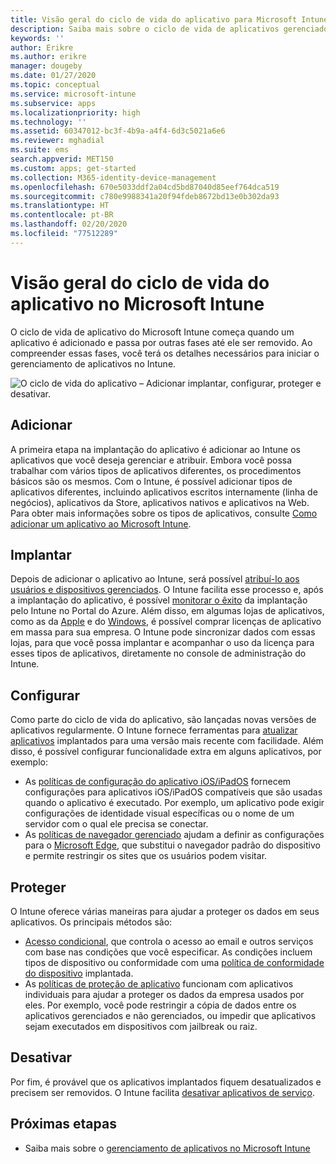 ```yaml
---
title: Visão geral do ciclo de vida do aplicativo para Microsoft Intune
description: Saiba mais sobre o ciclo de vida de aplicativos gerenciados no Microsoft Intune. O ciclo de vida do aplicativo inclui adicionar, implantar, configurar, proteger e desativar aplicativos.
keywords: ''
author: Erikre
ms.author: erikre
manager: dougeby
ms.date: 01/27/2020
ms.topic: conceptual
ms.service: microsoft-intune
ms.subservice: apps
ms.localizationpriority: high
ms.technology: ''
ms.assetid: 60347012-bc3f-4b9a-a4f4-6d3c5021a6e6
ms.reviewer: mghadial
ms.suite: ems
search.appverid: MET150
ms.custom: apps; get-started
ms.collection: M365-identity-device-management
ms.openlocfilehash: 670e5033ddf2a04cd5bd87040d85eef764dca519
ms.sourcegitcommit: c780e9988341a20f94fdeb8672bd13e0b302da93
ms.translationtype: HT
ms.contentlocale: pt-BR
ms.lasthandoff: 02/20/2020
ms.locfileid: "77512289"
---
```

# <a name="overview-of-the-app-lifecycle-in-microsoft-intune"></a>Visão geral do ciclo de vida do aplicativo no Microsoft Intune

O ciclo de vida de aplicativo do Microsoft Intune começa quando um aplicativo é adicionado e passa por outras fases até ele ser removido. Ao compreender essas fases, você terá os detalhes necessários para iniciar o gerenciamento de aplicativos no Intune.

![O ciclo de vida do aplicativo – Adicionar implantar, configurar, proteger e desativar.](./media/app-lifecycle/app-lifecycle.png "o ciclo de vida do aplicativo do Intune")

## <a name="add"></a>Adicionar

A primeira etapa na implantação do aplicativo é adicionar ao Intune os aplicativos que você deseja gerenciar e atribuir. Embora você possa trabalhar com vários tipos de aplicativos diferentes, os procedimentos básicos são os mesmos. Com o Intune, é possível adicionar tipos de aplicativos diferentes, incluindo aplicativos escritos internamente (linha de negócios), aplicativos da Store, aplicativos nativos e aplicativos na Web. Para obter mais informações sobre os tipos de aplicativos, consulte [Como adicionar um aplicativo ao Microsoft Intune](apps-add.md).

## <a name="deploy"></a>Implantar

Depois de adicionar o aplicativo ao Intune, será possível [atribuí-lo aos usuários e dispositivos gerenciados](apps-deploy.md). O Intune facilita esse processo e, após a implantação do aplicativo, é possível [monitorar o êxito](apps-monitor.md) da implantação pelo Intune no Portal do Azure. Além disso, em algumas lojas de aplicativos, como as da [Apple](vpp-apps-ios.md) e do [Windows](windows-store-for-business.md), é possível comprar licenças de aplicativo em massa para sua empresa. O Intune pode sincronizar dados com essas lojas, para que você possa implantar e acompanhar o uso da licença para esses tipos de aplicativos, diretamente no console de administração do Intune.

## <a name="configure"></a>Configurar

Como parte do ciclo de vida do aplicativo, são lançadas novas versões de aplicativos regularmente. O Intune fornece ferramentas para [atualizar aplicativos](apps-add.md) implantados para uma versão mais recente com facilidade. Além disso, é possível configurar funcionalidade extra em alguns aplicativos, por exemplo:

- As [políticas de configuração do aplicativo iOS/iPadOS](app-configuration-policies-use-ios.md) fornecem configurações para aplicativos iOS/iPadOS compatíveis que são usadas quando o aplicativo é executado. Por exemplo, um aplicativo pode exigir configurações de identidade visual específicas ou o nome de um servidor com o qual ele precisa se conectar.
- As [políticas de navegador gerenciado](app-configuration-managed-browser.md) ajudam a definir as configurações para o [Microsoft Edge](~/apps/apps-supported-intune-apps.md#microsoft-apps), que substitui o navegador padrão do dispositivo e permite restringir os sites que os usuários podem visitar.

## <a name="protect"></a>Proteger

O Intune oferece várias maneiras para ajudar a proteger os dados em seus aplicativos. Os principais métodos são:

- [Acesso condicional](../protect/conditional-access.md), que controla o acesso ao email e outros serviços com base nas condições que você especificar. As condições incluem tipos de dispositivo ou conformidade com uma [política de conformidade do dispositivo](../protect/device-compliance-get-started.md) implantada.
- As [políticas de proteção de aplicativo](app-protection-policy.md) funcionam com aplicativos individuais para ajudar a proteger os dados da empresa usados por eles. Por exemplo, você pode restringir a cópia de dados entre os aplicativos gerenciados e não gerenciados, ou impedir que aplicativos sejam executados em dispositivos com jailbreak ou raiz.

## <a name="retire"></a>Desativar

Por fim, é provável que os aplicativos implantados fiquem desatualizados e precisem ser removidos. O Intune facilita [desativar aplicativos de serviço](../remote-actions/device-management.md).

## <a name="next-steps"></a>Próximas etapas

- Saiba mais sobre o [gerenciamento de aplicativos no Microsoft Intune](app-management.md)
